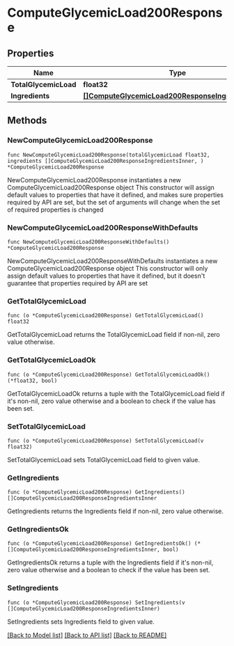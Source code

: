 # ComputeGlycemicLoad200Response

## Properties

Name | Type | Description | Notes
------------ | ------------- | ------------- | -------------
**TotalGlycemicLoad** | **float32** |  | 
**Ingredients** | [**[]ComputeGlycemicLoad200ResponseIngredientsInner**](ComputeGlycemicLoad200ResponseIngredientsInner.md) |  | 

## Methods

### NewComputeGlycemicLoad200Response

`func NewComputeGlycemicLoad200Response(totalGlycemicLoad float32, ingredients []ComputeGlycemicLoad200ResponseIngredientsInner, ) *ComputeGlycemicLoad200Response`

NewComputeGlycemicLoad200Response instantiates a new ComputeGlycemicLoad200Response object
This constructor will assign default values to properties that have it defined,
and makes sure properties required by API are set, but the set of arguments
will change when the set of required properties is changed

### NewComputeGlycemicLoad200ResponseWithDefaults

`func NewComputeGlycemicLoad200ResponseWithDefaults() *ComputeGlycemicLoad200Response`

NewComputeGlycemicLoad200ResponseWithDefaults instantiates a new ComputeGlycemicLoad200Response object
This constructor will only assign default values to properties that have it defined,
but it doesn't guarantee that properties required by API are set

### GetTotalGlycemicLoad

`func (o *ComputeGlycemicLoad200Response) GetTotalGlycemicLoad() float32`

GetTotalGlycemicLoad returns the TotalGlycemicLoad field if non-nil, zero value otherwise.

### GetTotalGlycemicLoadOk

`func (o *ComputeGlycemicLoad200Response) GetTotalGlycemicLoadOk() (*float32, bool)`

GetTotalGlycemicLoadOk returns a tuple with the TotalGlycemicLoad field if it's non-nil, zero value otherwise
and a boolean to check if the value has been set.

### SetTotalGlycemicLoad

`func (o *ComputeGlycemicLoad200Response) SetTotalGlycemicLoad(v float32)`

SetTotalGlycemicLoad sets TotalGlycemicLoad field to given value.


### GetIngredients

`func (o *ComputeGlycemicLoad200Response) GetIngredients() []ComputeGlycemicLoad200ResponseIngredientsInner`

GetIngredients returns the Ingredients field if non-nil, zero value otherwise.

### GetIngredientsOk

`func (o *ComputeGlycemicLoad200Response) GetIngredientsOk() (*[]ComputeGlycemicLoad200ResponseIngredientsInner, bool)`

GetIngredientsOk returns a tuple with the Ingredients field if it's non-nil, zero value otherwise
and a boolean to check if the value has been set.

### SetIngredients

`func (o *ComputeGlycemicLoad200Response) SetIngredients(v []ComputeGlycemicLoad200ResponseIngredientsInner)`

SetIngredients sets Ingredients field to given value.



[[Back to Model list]](../README.md#documentation-for-models) [[Back to API list]](../README.md#documentation-for-api-endpoints) [[Back to README]](../README.md)


